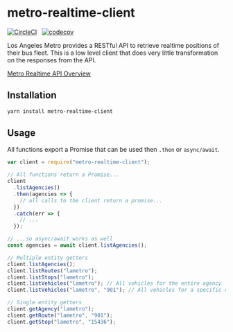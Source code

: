 # metro-realtime-client

[![CircleCI](https://circleci.com/gh/cmcahoon/metro-realtime-client/tree/master.svg?style=svg)](https://circleci.com/gh/cmcahoon/metro-realtime-client/tree/master)
&nbsp;
[![codecov](https://codecov.io/gh/cmcahoon/metro-realtime-client/branch/master/graph/badge.svg)](https://codecov.io/gh/cmcahoon/metro-realtime-client)
&nbsp;

Los Angeles Metro provides a RESTful API to retrieve realtime positions of their
bus fleet. This is a low level client that does very little transformation on the
responses from the API.

[Metro Realtime API Overview](http://developer.metro.net/introduction/realtime-api-overview/)

## Installation

```bash
yarn install metro-realtime-client
```

## Usage

All functions export a Promise that can be used then `.then` or `async/await`.

```javascript
var client = require("metro-realtime-client");

// All functions return a Promise...
client
  .listAgencies()
  .then(agencies => {
    // all calls to the client return a promise...
  })
  .catch(err => {
    // ...
  });

// ...so async/await works as well
const agencies = await client.listAgencies();
```

```javascript
// Multiple entity getters
client.listAgencies();
client.listRoutes("lametro");
client.listStops("lametro");
client.listVehicles("lametro"); // All vehicles for the entire agency
client.listVehicles("lametro", "901"); // All vehicles for a specific route

// Single entity getters
client.getAgency("lametro");
client.getRoute("lametro", "901");
client.getStop("lametro", "15436");
```
